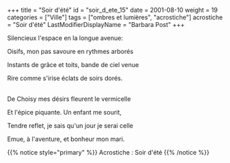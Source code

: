 +++
title = "Soir d'été"
id = "soir_d_ete_15"
date = 2001-08-10
weight = 19
categories = ["Ville"]
tags = ["ombres et lumières", "acrostiche"]
acrostiche = "Soir d'été"
LastModifierDisplayName = "Barbara Post"
+++

Silencieux l'espace en la longue avenue:

Oisifs, mon pas savoure en rythmes arborés

Instants de grâce et toits, bande de ciel venue

Rire comme s'irise éclats de soirs dorés.

 \
De Choisy mes désirs fleurent le vermicelle

Et l'épice piquante. Un enfant me sourit,

Tendre reflet, je sais qu'un jour je serai celle

Emue, à l'aventure, et bonheur mon mari.

{{% notice style="primary" %}}
Acrostiche : Soir d'été
{{% /notice %}}
